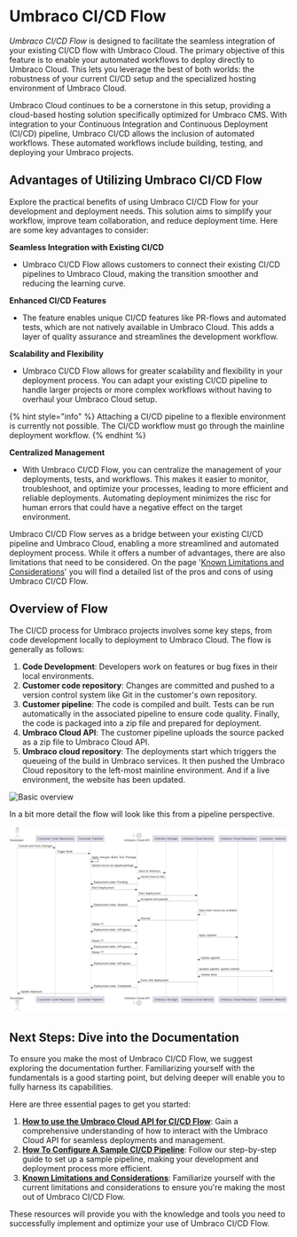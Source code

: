 # Umbraco CI/CD Flow

_Umbraco CI/CD Flow_ is designed to facilitate the seamless integration of your existing CI/CD flow with Umbraco Cloud. The primary objective of this feature is to enable your automated workflows to deploy directly to Umbraco Cloud. This lets you leverage the best of both worlds: the robustness of your current CI/CD setup and the specialized hosting environment of Umbraco Cloud.

Umbraco Cloud continues to be a cornerstone in this setup, providing a cloud-based hosting solution specifically optimized for Umbraco CMS. With integration to your Continuous Integration and Continuous Deployment (CI/CD) pipeline, Umbraco CI/CD allows the inclusion of automated workflows. These automated workflows include building, testing, and deploying your Umbraco projects.

## Advantages of Utilizing Umbraco CI/CD Flow

Explore the practical benefits of using Umbraco CI/CD Flow for your development and deployment needs. This solution aims to simplify your workflow, improve team collaboration, and reduce deployment time. Here are some key advantages to consider:

**Seamless Integration with Existing CI/CD**

* Umbraco CI/CD Flow allows customers to connect their existing CI/CD pipelines to Umbraco Cloud, making the transition smoother and reducing the learning curve.

**Enhanced CI/CD Features**

* The feature enables unique CI/CD features like PR-flows and automated tests, which are not natively available in Umbraco Cloud. This adds a layer of quality assurance and streamlines the development workflow.

**Scalability and Flexibility**

* Umbraco CI/CD Flow allows for greater scalability and flexibility in your deployment process. You can adapt your existing CI/CD pipeline to handle larger projects or more complex workflows without having to overhaul your Umbraco Cloud setup.

{% hint style="info" %}
Attaching a CI/CD pipeline to a flexible environment is currently not possible. The CI/CD workflow must go through the mainline deployment workflow.
{% endhint %}

**Centralized Management**

* With Umbraco CI/CD Flow, you can centralize the management of your deployments, tests, and workflows. This makes it easier to monitor, troubleshoot, and optimize your processes, leading to more efficient and reliable deployments. Automating deployment minimizes the risc for human errors that could have a negative effect on the target environment.

Umbraco CI/CD Flow serves as a bridge between your existing CI/CD pipeline and Umbraco Cloud, enabling a more streamlined and automated deployment process. While it offers a number of advantages, there are also limitations that need to be considered. On the page '[Known Limitations and Considerations](knownlimitationsandconsiderations.md)' you will find a detailed list of the pros and cons of using Umbraco CI/CD Flow.

## Overview of Flow

The CI/CD process for Umbraco projects involves some key steps, from code development locally to deployment to Umbraco Cloud. The flow is generally as follows:

1. **Code Development**: Developers work on features or bug fixes in their local environments.
2. **Customer code repository**: Changes are committed and pushed to a version control system like Git in the customer's own repository.
3. **Customer pipeline**: The code is compiled and built. Tests can be run automatically in the associated pipeline to ensure code quality. Finally, the code is packaged into a zip file and prepared for deployment.
4. **Umbraco Cloud API**: The customer pipeline uploads the source packed as a zip file to Umbraco Cloud API.
5. **Umbraco cloud repository**: The deployments start which triggers the queueing of the build in Umbraco services. It then pushed the Umbraco Cloud repository to the left-most mainline environment. And if a live environment, the website has been updated.

![Basic overview](../../../release-notes/images/NewBasicFlow.png)

In a bit more detail the flow will look like this from a pipeline perspective.

![Detailed overview](../../set-up-your-project/project-settings/images/NewAdvancedFlow.png)

## Next Steps: Dive into the Documentation

To ensure you make the most of Umbraco CI/CD Flow, we suggest exploring the documentation further. Familiarizing yourself with the fundamentals is a good starting point, but delving deeper will enable you to fully harness its capabilities.

Here are three essential pages to get you started:

1. [**How to use the Umbraco Cloud API for CI/CD Flow**](umbracocloudapi.md): Gain a comprehensive understanding of how to interact with the Umbraco Cloud API for seamless deployments and management.
2. [**How To Configure A Sample CI/CD Pipeline**](samplecicdpipeline/): Follow our step-by-step guide to set up a sample pipeline, making your development and deployment process more efficient.
3. [**Known Limitations and Considerations**](knownlimitationsandconsiderations.md): Familiarize yourself with the current limitations and considerations to ensure you're making the most out of Umbraco CI/CD Flow.

These resources will provide you with the knowledge and tools you need to successfully implement and optimize your use of Umbraco CI/CD Flow.
